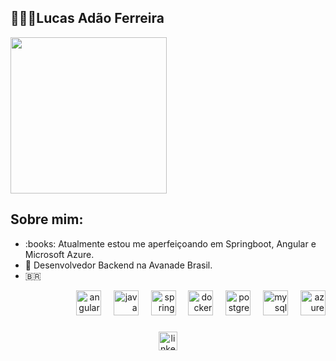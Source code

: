 <h2 align="left">👨🏻‍💻Lucas Adão Ferreira</h2>
<div align="left">
  <img height="250" src="https://i.gifer.com/3ZWo.gif"  />
</div>
<p></p>
<h2 align="left">Sobre mim:</h2>
<div align="left">
  <ul text-align="center" list-style-position="inside" >
    <li> :books: Atualmente estou me aperfeiçoando em Springboot, Angular e Microsoft Azure.</li>
    <li> 🍊 Desenvolvedor Backend na Avanade Brasil.</li>
    <li> 🇧🇷 </li>
  </ul>
</div>
<p></p>

<div align="right">
  <img title="Angular" src="https://skillicons.dev/icons?i=angular" height="40" alt="angular logo"  />
  <img width="12" />
  <img title="Java" src="https://skillicons.dev/icons?i=java" height="40" alt="java logo"  />
  <img width="12" />
  <img title="Springboot" src="https://skillicons.dev/icons?i=spring" height="40" alt="spring logo"  />
  <img width="12" />
  <img title="Docker" src="https://skillicons.dev/icons?i=docker" height="40" alt="docker logo"  />
  <img width="12" />
  <img title="PostgreSQL" src="https://skillicons.dev/icons?i=postgres" height="40" alt="postgresql logo"  />
  <img width="12" />
  <img title="MySQL" src="https://skillicons.dev/icons?i=mysql" height="40" alt="mysql logo"  />
  <img width="12" />
  <img title="Microsoft Azure" src="https://skillicons.dev/icons?i=azure" height="40" alt="azure logo"  />
  
  
</div>

###

<div align="center">
  <a href="https://www.linkedin.com/in/l-ucas/" target="_blank">
    <img src="https://img.shields.io/static/v1?message=LinkedIn&logo=linkedin&label=&color=0077B5&logoColor=white&labelColor=&style=for-the-badge" height="30" alt="linkedin logo"  />
  </a>
</div>

###

